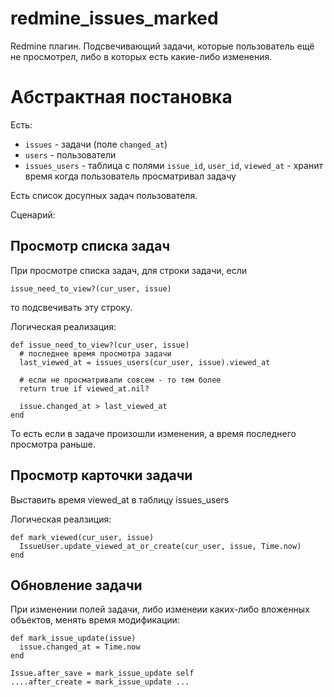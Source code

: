 redmine_issues_marked
=====================

Redmine плагин. Подсвечивающий задачи, которые пользователь ещё не просмотрел,
либо в которых есть какие-либо изменения.


Абстрактная постановка
======================

Есть:

* `issues` - задачи (поле `changed_at`)
* `users` - пользователи
* `issues_users` - таблица с полями `issue_id`, `user_id`, `viewed_at` - хранит
время когда пользователь просматривал задачу

Есть список досупных задач пользователя.

Сценарий:

Просмотр списка задач
---------------------

При просмотре списка задач, для строки задачи, если 

    issue_need_to_view?(cur_user, issue)

то подсвечивать эту строку.

Логическая реализация:


    def issue_need_to_view?(cur_user, issue)
      # последнее время просмотра задачи
      last_viewed_at = issues_users(cur_user, issue).viewed_at

      # если не просматривали совсем - то тем более
      return true if viewed_at.nil?

      issue.changed_at > last_viewed_at
    end

То есть если в задаче произошли изменения, а время последнего просмотра раньше.


Просмотр карточки задачи
------------------------

Выставить время viewed_at в таблицу issues_users

Логическая реалзиция:

    def mark_viewed(cur_user, issue)
      IssueUser.update_viewed_at_or_create(cur_user, issue, Time.now)
    end


Обновление задачи
-----------------

При изменении полей задачи, либо изменеии каких-либо вложенных объектов,
менять время модификации:


    def mark_issue_update(issue)
      issue.changed_at = Time.now
    end

    Issue.after_save = mark_issue_update self
    ....after_create = mark_issue_update ...


